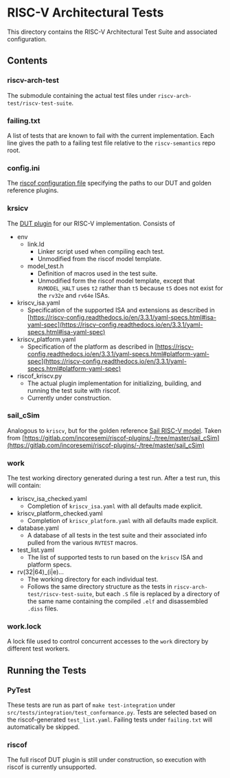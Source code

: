 # RISC-V Architectural Tests
This directory contains the RISC-V Architectural Test Suite and associated configuration.

## Contents
### riscv-arch-test
The submodule containing the actual test files under `riscv-arch-test/riscv-test-suite`.

### failing.txt
A list of tests that are known to fail with the current implementation. Each line gives the path to a failing test file relative to the `riscv-semantics` repo root.

### config.ini
The [riscof configuration file](https://riscof.readthedocs.io/en/1.24.0/inputs.html?highlight=config.ini#config-ini-syntax) specifying the paths to our DUT and golden reference plugins. 

### krsicv
The [DUT plugin](https://riscof.readthedocs.io/en/1.24.0/plugins.html) for our RISC-V implementation. Consists of
- env
  - link.ld
     - Linker script used when compiling each test. 
     - Unmodified from the riscof model template.
   - model_test.h
     - Definition of macros used in the test suite.
     - Unmodified form the riscof model template, except that `RVMODEL_HALT` uses `t2` rather than `t5` because `t5` does not exist for the `rv32e` and `rv64e` ISAs.
- kriscv_isa.yaml
  - Specification of the supported ISA and extensions as described in [https://riscv-config.readthedocs.io/en/3.3.1/yaml-specs.html#isa-yaml-spec](https://riscv-config.readthedocs.io/en/3.3.1/yaml-specs.html#isa-yaml-spec)
- kriscv_platform.yaml
   - Specification of the platform as described in [https://riscv-config.readthedocs.io/en/3.3.1/yaml-specs.html#platform-yaml-spec](https://riscv-config.readthedocs.io/en/3.3.1/yaml-specs.html#platform-yaml-spec)
- riscof_kriscv.py
   - The actual plugin implementation for initializing, building, and running the test suite  with riscof.
   - Currently under construction.

### sail_cSim
Analogous to `kriscv`, but for the golden reference [Sail RISC-V model](https://github.com/riscv/sail-riscv). Taken from [https://gitlab.com/incoresemi/riscof-plugins/-/tree/master/sail_cSim](https://gitlab.com/incoresemi/riscof-plugins/-/tree/master/sail_cSim)

### work
The test working directory generated during a test run. After a test run, this will contain:
 - kriscv_isa_checked.yaml
   - Completion of `kriscv_isa.yaml` with all defaults made explicit.
 - kriscv_platform_checked.yaml
   - Completion of `kriscv_platform.yaml` with all defaults made explicit.  
 - database.yaml
    -  A database of all tests in the test suite and their associated info pulled from the various `RVTEST` macros.
- test_list.yaml
   - The list of supported tests to run based on the `kriscv` ISA and platform specs.
- rv(32|64)_(i|e)...
   - The working directory for each individual test.
   - Follows the same directory structure as the tests in `riscv-arch-test/riscv-test-suite`, but each `.S` file is replaced by a directory of the same name containing the compiled `.elf` and disassembled `.diss` files.

### work.lock
A lock file used to control concurrent accesses to the `work` directory by different test workers.

## Running the Tests
### PyTest
These tests are run as part of `make test-integration` under `src/tests/integration/test_conformance.py`. Tests are selected based on the riscof-generated `test_list.yaml`. Failing tests under `failing.txt` will automatically be skipped.

### riscof
The full riscof DUT plugin is still under construction, so execution with riscof is currently unsupported.


